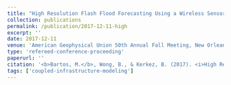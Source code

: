 ```yaml
---
title: "High Resolution Flash Flood Forecasting Using a Wireless Sensor Network in the Dallas—Fort Worth Metroplex"
collection: publications
permalink: /publication/2017-12-11-high
excerpt: ''
date: 2017-12-11
venue: 'American Geophysical Union 50th Annual Fall Meeting, New Orleans, LA.'
type: 'refereed-conference-proceeding'
paperurl: ''
citation: '<b>Bartos, M.</b>, Wong, B., & Kerkez, B. (2017). <i>High Resolution Flash Flood Forecasting Using a Wireless Sensor Network in the Dallas—Fort Worth Metroplex</i>. American Geophysical Union 50th Annual Fall Meeting, New Orleans, LA. [Oral Presentation]'
tags: ['coupled-infrastructure-modeling']
---
```

